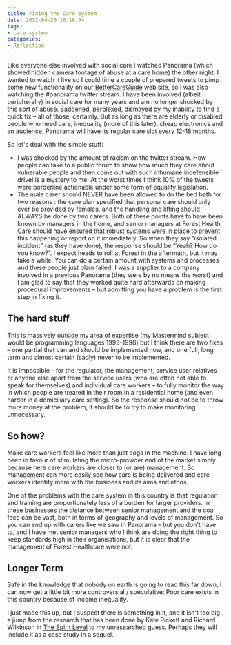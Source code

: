 ```yaml
---
title: Fixing the Care System
date: 2012-04-25 16:18:34
tags:
- care system
categories:
- Reflection 
---
```

Like everyone else involved with social care I watched Panorama (which showed hidden camera footage of abuse at a care home) the other night. I wanted to watch it live so I could time a couple of prepared tweets to pimp some new functionality on our [BetterCareGuide](https://www.bettercareguide.org) web site, so I was also watching the #panorama twitter stream. I have been involved (albeit peripherally) in social care for many years and am no longer shocked by this sort of abuse. Saddened, perplexed, dismayed by my inability to find a quick fix – all of those, certainly. But as long as there are elderly or disabled people who need care, inequality (more of this later), cheap electronics and an audience, Panorama will have its regular care slot every 12-18 months.

So let's deal with the simple stuff:

- I was shocked by the amount of racism on the twitter stream. How people can take to a public forum to show how much they care about vulnerable people and then come out with such inhumane indefensible drivel is a mystery to me. At the worst times I think 10% of the tweets were borderline actionable under some form of equality legislation.
- The male carer should NEVER have been allowed to do the bed bath for two reasons : the care plan specified that personal care should only ever be provided by females, and the handling and lifting should ALWAYS be done by two carers. Both of these points have to have been known by managers in the home, and senior managers at Forest Health Care should have ensured that robust systems were in place to prevent this happening or report on it immediately. So when they say “isolated incident” (as they have done), the response should be “Yeah? How do you know?”. I expect heads to roll at Forest in the aftermath, but it may take a while. You can do a certain amount with systems and processes and these people just plain failed. I was a supplier to a company involved in a previous Panorama (they were by no means the worst) and I am glad to say that they worked quite hard afterwards on making procedural improvements – but admitting you have a problem is the first step in fixing it.
  
## The hard stuff
This is massively outside my area of expertise (my Mastermind subject would be programming languages 1993-1996) but I think there are two fixes – one partial that can and should be implemented now, and one full, long term and almost certain (sadly) never to be implemented.

It is impossible - for the regulator, the management, service user relatives or anyone else apart from the service users (who are often not able to speak for themselves) and individual care workers – to fully monitor the way in which people are treated in their room in a residential home (and even harder in a domiciliary care setting). So the response should not be to throw more money at the problem, it should be to try to make monitoring unnecessary.

## So how?
Make care workers feel like more than just cogs in the machine. I have long been in favour of stimulating the micro-provider end of the market simply because here care workers are closer to (or are) management. So management can more easily see how care is being delivered and care workers identify more with the business and its aims and ethos.

One of the problems with the care system in this country is that regulation and training are proportionately less of a burden for larger providers. In these businesses the distance between senior management and the coal face can be vast, both in terms of geography and levels of management. So you can end up with carers like we saw in Panorama – but you don't have to, and I have met senior managers who I think are doing the right thing to keep standards high in their organisations, but it is clear that the management of Forest Healthcare were not.

## Longer Term
Safe in the knowledge that nobody on earth is going to read this far down, I can now get a little bit more controversial / speculative: Poor care exists in this country because of income inequality.

I just made this up, but I suspect there is something in it, and it isn't too big a jump from the research that has been done by Kate Pickett and Richard Wilkinson in [The Spirit Level](https://guardianbookshop.com/spirit-level.html) to my unresearched guess. Perhaps they will include it as a case study in a sequel.